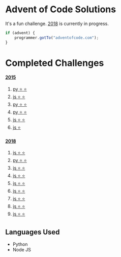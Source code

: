 # Advent of Code Solutions

It's a fun challenge. [2018](https://adventofcode.com/2018) is currently in progress.

```js
if (advent) {
	programmer.gotTo("adventofcode.com");
}
```

# Completed Challenges
#### [2015](https://adventofcode.com/2015 "2015 puzzle calendar")
1. [py :star: :star:](https://adventofcode.com/2015/day/1 "see puzzle")
1. [js  :star: :star:](https://adventofcode.com/2015/day/2 "see puzzle")
1. [py  :star: :star:](https://adventofcode.com/2015/day/3 "see puzzle")
1. [py  :star: :star:](https://adventofcode.com/2015/day/4 "see puzzle")
1. [js  :star: :star:](https://adventofcode.com/2015/day/5 "see puzzle")
1. [js  :star:](https://adventofcode.com/2015/day/6 "see puzzle")

#### [2018](https://adventofcode.com/2018 "2018 puzzle calendar")
1. [js :star: :star:](https://adventofcode.com/2015/day/1 "see puzzle")
1. [py  :star: :star:](https://adventofcode.com/2015/day/2 "see puzzle")
1. [js  :star: :star:](https://adventofcode.com/2015/day/3 "see puzzle")
1. [js  :star: :star:](https://adventofcode.com/2015/day/4 "see puzzle")
1. [js  :star: :star:](https://adventofcode.com/2015/day/5 "see puzzle")
1. [js  :star: :star:](https://adventofcode.com/2015/day/6 "see puzzle")
1. [js  :star: :star:](https://adventofcode.com/2015/day/7 "see puzzle")
1. [js  :star: :star:](https://adventofcode.com/2015/day/8 "see puzzle")
1. [js  :star: :star:](https://adventofcode.com/2015/day/9 "see puzzle")

## Languages Used
* Python
* Node JS
